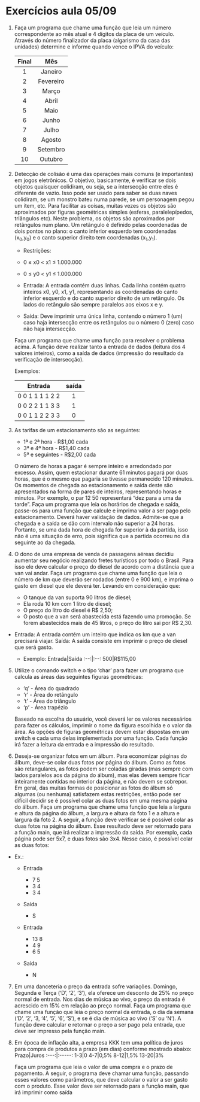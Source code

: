# Exercícios aula 05/09

1. Faça um programa que chame uma função que leia um número correspondente ao mês atual e 4 dígitos da placa de um veículo. Através do número finalizador da placa (algarismo da casa das unidades) determine e informe quando vence o IPVA do veículo:

    Final|Mês
    :---:|:--:
    1|Janeiro
    2|Fevereiro
    3|Março
    4|Abril
    5|Maio
    6|Junho
    7|Julho
    8|Agosto
    9|Setembro
    10|Outubro

2. Detecção de colisão é uma das operações mais comuns (e importantes) em jogos eletrônicos. O objetivo, basicamente, é verificar se dois objetos quaisquer colidiram, ou seja, se a intersecção entre eles é diferente de vazio. Isso pode ser usado para saber se duas naves colidiram, se um monstro bateu numa parede, se um personagem pegou um item, etc. Para facilitar as coisas, muitas vezes os objetos são aproximados por figuras geométricas simples (esferas, paralelepípedos, triângulos etc). Neste problema, os objetos são aproximados por retângulos num plano. Um retângulo é definido pelas coordenadas de dois pontos no plano: o canto inferior esquerdo tem coordenadas (x<sub>0</sub>,y<sub>0</sub>) e o canto superior direito tem coordenadas (x<sub>1</sub>,y<sub>1</sub>).

    * Restrições:
    * 0 ≤ x0 < x1 ≤ 1.000.000
    * 0 ≤ y0 < y1 ≤ 1.000.000

    * Entrada: A entrada contém duas linhas. Cada linha contém quatro inteiros x0, y0, x1, y1, representando as coordenadas do canto inferior esquerdo e do canto superior direito de um retângulo. Os lados do retângulo são sempre paralelos aos eixos x e y.
    * Saída: Deve imprimir uma única linha, contendo o número 1 (um) caso haja intersecção entre os retângulos ou o número 0 (zero) caso não haja intersecção.

    Faça um programa que chame uma função para resolver o problema acima. A função deve realizar
    tanto a entrada de dados (leitura dos 4 valores inteiros), como a saída de dados (impressão do
    resultado da verificação de intersecção).

    Exemplos:

    Entrada|saída
    :-----:|:---:
    0 0 1 1 1 1 2 2|1
    0 0 2 2 1 1 3 3|1
    0 0 1 1 2 2 3 3|0


3. As tarifas de um estacionamento são as seguintes:
    * 1ª e 2ª hora - R$1,00 cada
    * 3ª e 4ª hora - R$1,40 cada
    * 5ª e seguintes - R$2,00 cada

    O número de horas a pagar é sempre inteiro e arredondado por    excesso. Assim, quem estacionar durante 61 minutos pagará por   duas horas, que é o mesmo que pagaria se tivesse permanecido    120 minutos. Os momentos de chegada ao estacionamento e saída   deste são apresentados na forma de pares de inteiros,   representando horas e minutos. Por exemplo, o par 12 50     representará “dez para a uma da tarde”. Faça um programa que    leia os horários de chegada e saída, passe-os para uma função   que calcule e imprima valor a ser pago pelo estacionamento.     Deverá haver validação de dados. Admite-se que a chegada e a    saída se dão com intervalo não superior a 24 horas. Portanto,   se uma dada hora de chegada for superior à da partida, isso     não é uma situação de erro, pois significa que a partida    ocorreu no dia seguinte ao da chegada.

4. O dono de uma empresa de venda de passagens aéreas decidiu aumentar seu negócio realizando fretes turísticos por todo o Brasil. Para isso ele deve calcular o preço do diesel de acordo com a distância que a van vai andar. Faça um programa que chame uma função que leia o número de km que deverão ser rodados (entre 0 e 900 km), e imprima o gasto em diesel que ele deverá ter. Levando em consideração que:
    * O tanque da van suporta 90 litros de diesel;
    * Ela roda 10 km com 1 litro de diesel;
    * O preço do litro do diesel é R$ 2,50;
    * O posto que a van será abastecida está fazendo uma promoção. Se forem abastecidos mais de 45 litros, o preço do litro sai por R$ 2,30.

* Entrada: A entrada contém um inteiro que indica os km que a van precisará viajar. Saída: A saída consiste em imprimir o preço de diesel que será gasto.

    * Exemplo:
    Entrada|Saída
    :--:|:--:
    500|R$115,00

5.  Utilize o comando switch e o tipo ‘char’ para fazer um programa que calcula as áreas das seguintes figuras geométricas:
    * ‘q’ - Área do quadrado
    * ‘r’ - Área do retângulo
    * ‘t’ - Área do triângulo
    * ‘p’ - Área trapézio

    Baseado na escolha do usuário, você deverá ler os valores necessários para fazer os cálculos, imprimir o nome da figura escolhida e o valor da área. As opções de figuras geométricas devem estar dispostas em um switch e cada uma delas implementada por uma função. Cada função irá fazer a leitura da entrada e a impressão do resultado.

6. Deseja-se organizar fotos em um álbum. Para economizar páginas do álbum, deve-se colar duas fotos por página do álbum. Como as fotos são retangulares, as fotos podem ser coladas giradas (mas sempre com lados paralelos aos da página do álbum), mas elas devem sempre ficar inteiramente contidas no interior da página, e não devem se sobrepor. Em geral, das muitas formas de posicionar as fotos do álbum só algumas (ou nenhuma) satisfazem estas restrições, então pode ser difícil decidir se é possível colar as duas fotos em uma mesma página do álbum. Faça um programa que chame uma função que leia a largura e altura da página do álbum, a largura e altura da foto 1 e a altura e largura da foto 2. A seguir, a função deve verificar se é possível colar as duas fotos na página do álbum. Esse resultado deve ser retornado para a função main, que irá realizar a impressão da saída. Por exemplo, cada página pode ser 5x7, e duas fotos são 3x4. Nesse caso, é possível colar as duas fotos:

* Ex.:
    * Entrada
        * 7 5
        * 3 4
        * 3 4
    * Saída
        * S

    * Entrada
        * 13 8
        * 4 9
        * 6 5
    * Saída
        * N

7. Em uma danceteria o preço da entrada sofre variações. Domingo, Segunda e Terça (‘D’, ‘2’, ‘3’), ela oferece um desconto de 25% no preço normal de entrada. Nos dias de música ao vivo, o preço da entrada é acrescido em 15% em relação ao preço normal. Faça um programa que chame uma função que leia o preço normal da entrada, o dia da semana (‘D’, ‘2’, ‘3, ‘4’, ‘5’, ‘6’, ‘S’), e se é dia de música ao vivo (‘S’ ou ‘N’). A função deve calcular e retornar o preço a ser pago pela entrada, que deve ser impresso pela função main.

8. Em época de inflação alta, a empresa KKK tem uma política de juros para compra de produtos a prazo (em dias) conforme mostrado abaixo:
    Prazo|Juros
    :---:|:-----:
    1-3|0
    4-7|0,5%
    8-12|1,5%
    13-20|3%

    Faça um programa que leia o valor de uma compra e o prazo de pagamento. A seguir, o programa deve chamar uma função, passando esses valores como parâmetros, que deve calcular o valor a ser gasto com o produto. Esse valor deve ser retornado para a função main, que irá imprimir como saída
